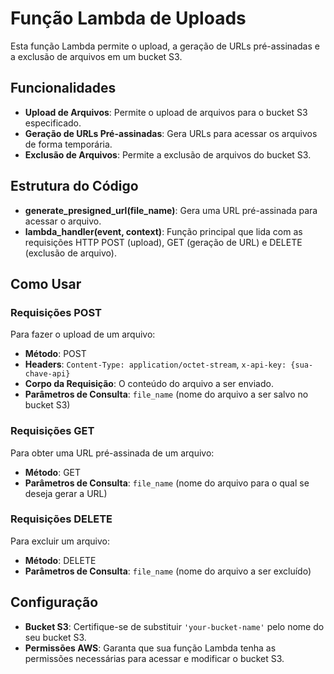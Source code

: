 # Função Lambda de Uploads

Esta função Lambda permite o upload, a geração de URLs pré-assinadas e a exclusão de arquivos em um bucket S3.

## Funcionalidades

- **Upload de Arquivos**: Permite o upload de arquivos para o bucket S3 especificado.
- **Geração de URLs Pré-assinadas**: Gera URLs para acessar os arquivos de forma temporária.
- **Exclusão de Arquivos**: Permite a exclusão de arquivos do bucket S3.

## Estrutura do Código

- **generate_presigned_url(file_name)**: Gera uma URL pré-assinada para acessar o arquivo.
- **lambda_handler(event, context)**: Função principal que lida com as requisições HTTP POST (upload), GET (geração de URL) e DELETE (exclusão de arquivo).

## Como Usar

### Requisições POST

Para fazer o upload de um arquivo:

- **Método**: POST
- **Headers**: `Content-Type: application/octet-stream`, `x-api-key: {sua-chave-api}`
- **Corpo da Requisição**: O conteúdo do arquivo a ser enviado.
- **Parâmetros de Consulta**: `file_name` (nome do arquivo a ser salvo no bucket S3)

### Requisições GET

Para obter uma URL pré-assinada de um arquivo:

- **Método**: GET
- **Parâmetros de Consulta**: `file_name` (nome do arquivo para o qual se deseja gerar a URL)

### Requisições DELETE

Para excluir um arquivo:

- **Método**: DELETE
- **Parâmetros de Consulta**: `file_name` (nome do arquivo a ser excluído)

## Configuração

- **Bucket S3**: Certifique-se de substituir `'your-bucket-name'` pelo nome do seu bucket S3.
- **Permissões AWS**: Garanta que sua função Lambda tenha as permissões necessárias para acessar e modificar o bucket S3.


